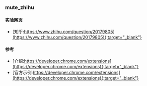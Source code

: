 ### mute_zhihu

#### 实验网页
- [知乎:https://www.zhihu.com/question/20179805](https://www.zhihu.com/question/20179805){:target="_blank"}

#### 参考

- [介绍:https://developer.chrome.com/extensions](https://developer.chrome.com/extensions){:target="_blank"}
- [官方示例:https://developer.chrome.com/extensions](https://developer.chrome.com/extensions){:target="_blank"}
